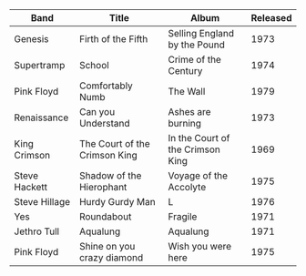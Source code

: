 Band | Title | Album | Released |
--|--|--|--|
Genesis | Firth of the Fifth | Selling England by the Pound | 1973 | 
Supertramp | School | Crime of the Century | 1974 |
Pink Floyd | Comfortably Numb | The Wall | 1979 |
Renaissance | Can you Understand | Ashes are burning | 1973 |
King Crimson | The Court of the Crimson King | In the Court of the Crimson King | 1969 |
Steve Hackett | Shadow of the Hierophant | Voyage of the Accolyte | 1975 |
Steve Hillage | Hurdy Gurdy Man | L | 1976 |
Yes | Roundabout | Fragile | 1971 |
Jethro Tull | Aqualung | Aqualung | 1971 |
Pink Floyd | Shine on you crazy diamond | Wish you were here | 1975 |
